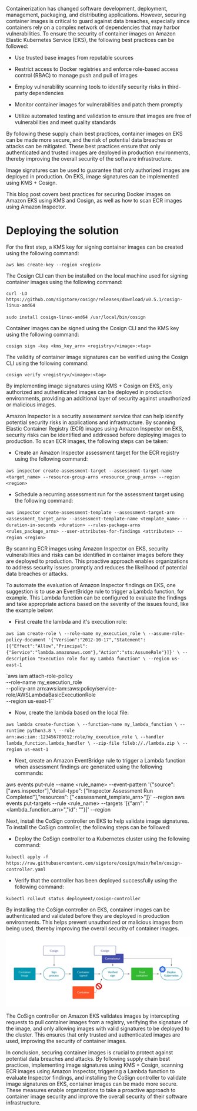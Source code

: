 
Containerization has changed software development, deployment, management, packaging, and distributing applications. However, securing container images is critical to guard against data breaches, especially since containers rely on a complex network of dependencies that may harbor vulnerabilities. To ensure the security of container images on Amazon Elastic Kubernetes Service (EKS), the following best practices can be followed:

-   Use trusted base images from reputable sources

-   Restrict access to Docker registries and enforce role-based access control (RBAC) to manage push and pull of images

-   Employ vulnerability scanning tools to identify security risks in third-party dependencies

-   Monitor container images for vulnerabilities and patch them promptly

-   Utilize automated testing and validation to ensure that images are free of vulnerabilities and meet quality standards


By following these supply chain best practices, container images on EKS can be made more secure, and the risk of potential data breaches or attacks can be mitigated. These best practices ensure that only authenticated and trusted images are deployed in production environments, thereby improving the overall security of the software infrastructure.

Image signatures can be used to guarantee that only authorized images are deployed in production. On EKS, image signatures can be implemented using KMS + Cosign.

This blog post covers best practices for securing Docker images on Amazon EKS using KMS and Cosign, as well as how to scan ECR images using Amazon Inspector.

# Deploying the solution
For the first step, a KMS key for signing container images can be created using the following command:

    aws kms create-key --region <region>

The Cosign CLI can then be installed on the local machine used for signing container images using the following command:

    curl -LO https://github.com/sigstore/cosign/releases/download/v0.5.1/cosign-linux-amd64

    sudo install cosign-linux-amd64 /usr/local/bin/cosign

Container images can be signed using the Cosign CLI and the KMS key using the following command:

    cosign sign -key <kms_key_arn> <registry>/<image>:<tag>

The validity of container image signatures can be verified using the Cosign CLI using the following command:

    cosign verify <registry>/<image>:<tag>

By implementing image signatures using KMS + Cosign on EKS, only authorized and authenticated images can be deployed in production environments, providing an additional layer of security against unauthorized or malicious images.

Amazon Inspector is a security assessment service that can help identify potential security risks in applications and infrastructure. By scanning Elastic Container Registry (ECR) images using Amazon Inspector on EKS, security risks can be identified and addressed before deploying images to production. To scan ECR images, the following steps can be taken:

-   Create an Amazon Inspector assessment target for the ECR registry using the following command:

`aws inspector create-assessment-target --assessment-target-name <target_name> --resource-group-arns <resource_group_arns> --region <region>`

-   Schedule a recurring assessment run for the assessment target using the following command:

`aws inspector create-assessment-template --assessment-target-arn <assessment_target_arn> --assessment-template-name <template_name> --duration-in-seconds <duration> --rules-package-arns <rules_package_arns> --user-attributes-for-findings <attributes> --region <region>`

By scanning ECR images using Amazon Inspector on EKS, security vulnerabilities and risks can be identified in container images before they are deployed to production. This proactive approach enables organizations to address security issues promptly and reduces the likelihood of potential data breaches or attacks.

To automate the evaluation of Amazon Inspector findings on EKS, one suggestion is to use an EventBridge rule to trigger a Lambda function, for example. This Lambda function can be configured to evaluate the findings and take appropriate actions based on the severity of the issues found, like the example below:

-   First create the lambda and it's execution role:

`aws iam create-role \
--role-name my_execution_role \
--assume-role-policy-document '{"Version":"2012-10-17","Statement":[{"Effect":"Allow","Principal":{"Service":"lambda.amazonaws.com"},"Action":"sts:AssumeRole"}]}' \
--description "Execution role for my Lambda function" \
--region us-east-1`

`aws iam attach-role-policy \
--role-name my_execution_role \
--policy-arn arn:aws:iam::aws:policy/service-role/AWSLambdaBasicExecutionRole \
--region us-east-1``

-   Now, create the lambda based on the local file:

`aws lambda create-function \
--function-name my_lambda_function \
--runtime python3.8 \
--role arn:aws:iam::123456789012:role/my_execution_role \
--handler lambda_function.lambda_handler \
--zip-file fileb://./lambda.zip \
--region us-east-1`

-   Next, create an Amazon EventBridge rule to trigger a Lambda function when assessment findings are generated using the following commands:

aws events put-rule --name <rule_name> --event-pattern '{"source": ["aws.inspector"],"detail-type": ["Inspector Assessment Run Completed"],"resources": ["<assessment_template_arn>"]}' --region <region>
aws events put-targets --rule <rule_name> --targets '[{"arn": "<lambda_function_arn>","id": "<id>"}]' --region <region>

Next, install the CoSign controller on EKS to help validate image signatures. To install the CoSign controller, the following steps can be followed:

-   Deploy the CoSign controller to a Kubernetes cluster using the following command:

`kubectl apply -f https://raw.githubusercontent.com/sigstore/cosign/main/helm/cosign-controller.yaml`

-   Verify that the controller has been deployed successfully using the following command:

`kubectl rollout status deployment/cosign-controller`

By installing the CoSign controller on EKS, container images can be authenticated and validated before they are deployed in production environments. This helps prevent unauthorized or malicious images from being used, thereby improving the overall security of container images.

![Cosign](./cosign.jpg)

The CoSign controller on Amazon EKS validates images by intercepting requests to pull container images from a registry, verifying the signature of the image, and only allowing images with valid signatures to be deployed to the cluster. This ensures that only trusted and authenticated images are used, improving the security of container images.

In conclusion, securing container images is crucial to protect against potential data breaches and attacks. By following supply chain best practices, implementing image signatures using KMS + Cosign, scanning ECR images using Amazon Inspector, triggering a Lambda function to evaluate Inspector findings, and installing the CoSign controller to validate image signatures on EKS, container images can be made more secure. These measures enable organizations to take a proactive approach to container image security and improve the overall security of their software infrastructure.



